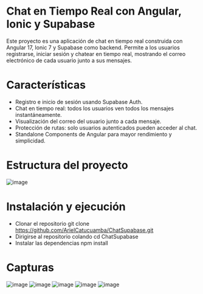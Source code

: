 # Chat en Tiempo Real con Angular, Ionic y Supabase
Este proyecto es una aplicación de chat en tiempo real construida con Angular 17, Ionic 7 y 
Supabase como backend. Permite a los usuarios registrarse, iniciar sesión y chatear en tiempo real,
mostrando el correo electrónico de cada usuario junto a sus mensajes.

# Características
  * Registro e inicio de sesión usando Supabase Auth.
  * Chat en tiempo real: todos los usuarios ven todos los mensajes instantáneamente.
  * Visualización del correo del usuario junto a cada mensaje.
  * Protección de rutas: solo usuarios autenticados pueden acceder al chat.
  * Standalone Components de Angular para mayor rendimiento y simplicidad.

# Estructura del proyecto
![image](https://github.com/user-attachments/assets/b753be19-2791-4c40-beaa-7fef97209e3e)


# Instalación y ejecución
- Clonar el repositorio
git clone https://github.com/ArielCatucuamba/ChatSupabase.git
- Dirigirse al repositorio colando
cd ChatSupabase
- Instalar las dependencias
npm install 

  
# Capturas
![image](https://github.com/user-attachments/assets/09e4de94-36b8-454e-ac9d-b8269d2476db)
![image](https://github.com/user-attachments/assets/bd55ee63-eea1-4b6e-a5c1-2fc3ecafe17f)
![image](https://github.com/user-attachments/assets/5d51270c-eae2-40fb-920b-35b5084f2fec)
![image](https://github.com/user-attachments/assets/a087708b-9c1e-4b3f-ab5f-79fafd1b500c)
![image](https://github.com/user-attachments/assets/ec4cba67-e1a1-4994-9573-4f4c9a90f75f)





